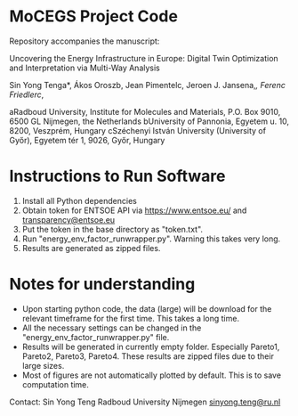 # MoCEGS Project Code

Repository accompanies the manuscript:

Uncovering the Energy Infrastructure in Europe: Digital Twin Optimization and Interpretation via Multi-Way Analysis

Sin Yong Tenga*, Ákos Oroszb, Jean Pimentelc, Jeroen J. Jansena,*, Ferenc Friedlerc*,

aRadboud University, Institute for Molecules and Materials, P.O. Box 9010, 6500 GL Nijmegen, the Netherlands 
bUniversity of Pannonia, Egyetem u. 10, 8200, Veszprém, Hungary
cSzéchenyi István University (University of Győr), Egyetem tér 1, 9026, Győr, Hungary



# Instructions to Run Software

1. Install all Python dependencies
2. Obtain token for ENTSOE API via https://www.entsoe.eu/ and transparency@entsoe.eu
3. Put the token in the base directory as "token.txt".
4. Run "energy_env_factor_runwrapper.py". Warning this takes very long.
5. Results are generated as zipped files.




# Notes for understanding

- Upon starting python code, the data (large) will be download for the relevant timeframe for the first time. This takes a long time.
- All the necessary settings can be changed in the "energy_env_factor_runwrapper.py" file.
- Results will be generated in currently empty folder. Especially Pareto1, Pareto2, Pareto3, Pareto4. These results are zipped files due to their large sizes.
- Most of figures are not automatically plotted by default. This is to save computation time.



Contact:
Sin Yong Teng 
Radboud University Nijmegen
sinyong.teng@ru.nl
